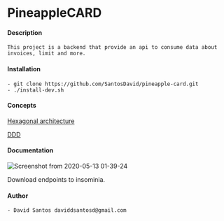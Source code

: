 # PineappleCARD

#### Description
    This project is a backend that provide an api to consume data about 
    invoices, limit and more.
    
#### Installation
    - git clone https://github.com/SantosDavid/pineapple-card.git
    - ./install-dev.sh
    
#### Concepts
   [Hexagonal architecture](https://alistair.cockburn.us/hexagonal-architecture/)
     
   [DDD](https://en.wikipedia.org/wiki/Domain-driven_design)

#### Documentation
![Screenshot from 2020-05-13 01-39-24](https://user-images.githubusercontent.com/26348312/81771979-f0066400-94ba-11ea-8f93-58943c8240cf.png)

Download endpoints to insominia.

#### Author
    - David Santos daviddsantosd@gmail.com
 
